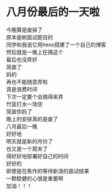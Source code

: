 # 八月份最后的一天啦     
今晚算是废掉了   
原本是刷面试题目的   
同学和我说它用hexo搭建了一个自己的博客   
然后就是一晚上在搞这个   
最后也没弄好  
简直了  
妈的  
再也不能随意弄啦   
真是浪费时间   
下次一定要个会搞得来弄   
竹篮打水一场空    
简直你妈了   
晚上的安排真的是废了   
八月最后一晚  
好好地   
明天就是新的月份了   
也又是一个周末了   
得好好地部署好自己的时间   
好好的   
即使是在焦作的等待新浪的面试结果   
一颗稳健的心很是重要啊   
加油！！！
